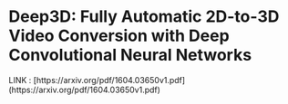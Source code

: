 # **Deep3D: Fully Automatic 2D-to-3D Video Conversion with Deep Convolutional Neural Networks**

LINK : \[https:\/\/arxiv.org\/pdf\/1604.03650v1.pdf\]\(https:\/\/arxiv.org\/pdf\/1604.03650v1.pdf\)




